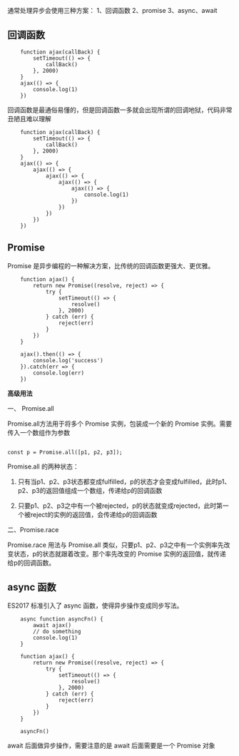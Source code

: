 通常处理异步会使用三种方案：
1、回调函数
2、promise
3、async、await

<h2>回调函数</h2>

```
    function ajax(callBack) {
        setTimeout(() => {
            callBack()
        }, 2000)
    }
    ajax(() => {
        console.log(1)
    })
```

回调函数是最通俗易懂的，但是回调函数一多就会出现所谓的回调地狱，代码非常丑陋且难以理解

```
    function ajax(callBack) {
        setTimeout(() => {
            callBack()
        }, 2000)
    }
    ajax(() => {
        ajax(() => {
            ajax(() => {
                ajax(() => {
                    ajax(() => {
                        console.log(1)
                    })
                })
            })
        })
    })
```

<h2>Promise</h2>

Promise 是异步编程的一种解决方案，比传统的回调函数更强大、更优雅。

```
    function ajax() {
        return new Promise((resolve, reject) => {
            try {
                setTimeout(() => {
                    resolve()
                }, 2000)
            } catch (err) {
                reject(err)
            }
        })
    }

    ajax().then(() => {
        console.log('success')
    }).catch(err => {
        console.log(err)
    })
```
**高级用法**

一、 Promise.all

Promise.all方法用于将多个 Promise 实例，包装成一个新的 Promise 实例。需要传入一个数组作为参数

```

const p = Promise.all([p1, p2, p3]);

```

Promise.all 的两种状态：

1. 只有当p1、p2、p3状态都变成fulfilled，p的状态才会变成fulfilled，此时p1、p2、p3的返回值组成一个数组，传递给p的回调函数

2. 只要p1、p2、p3之中有一个被rejected，p的状态就变成rejected，此时第一个被reject的实例的返回值，会传递给p的回调函数

二、Promise.race

Promise.race 用法与 Promise.all 类似，只要p1、p2、p3之中有一个实例率先改变状态，p的状态就跟着改变。那个率先改变的 Promise 实例的返回值，就传递给p的回调函数。

<h2>async 函数</h2>

ES2017 标准引入了 async 函数，使得异步操作变成同步写法。

```
    async function asyncFn() {
        await ajax()
        // do something
        console.log(1)
    }

    function ajax() {
        return new Promise((resolve, reject) => {
            try {
                setTimeout(() => {
                    resolve()
                }, 2000)
            } catch (err) {
                reject(err)
            }
        })
    }

    asyncFn()
```

await 后面做异步操作，需要注意的是 await 后面需要是一个 Promise 对象
